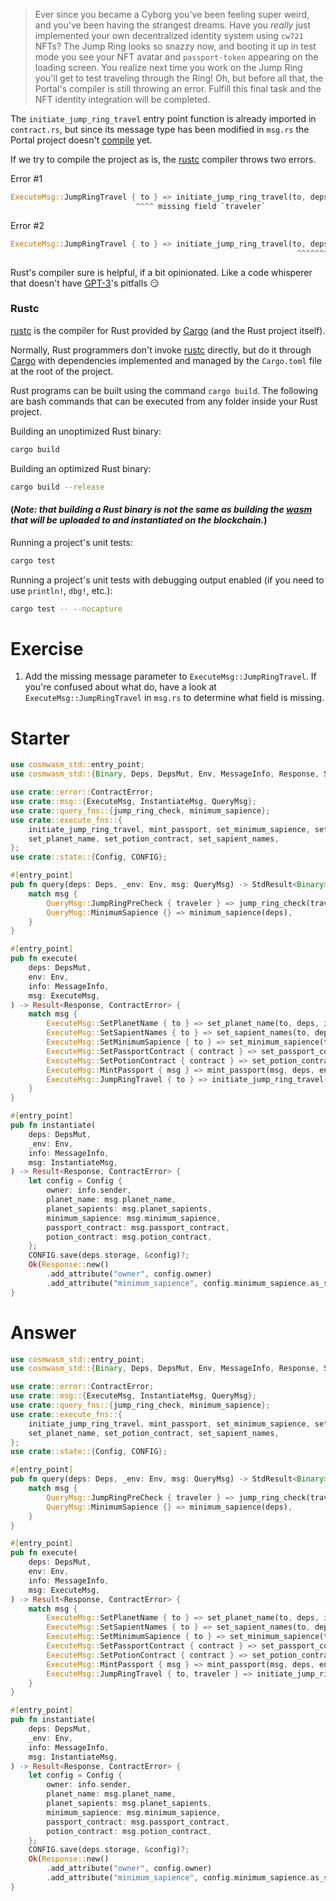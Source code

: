 <!---
Course: 2
Lesson: 5
Exercise: 4

Title: Modifying the JumpRingTravel Execute Arguments
Filename: contract.rs
-->

> Ever since you became a Cyborg you've been feeling super weird, and you've been having the strangest dreams. Have you _really_ just implemented your own decentralized identity system using `cw721` NFTs? The Jump Ring looks so snazzy now, and booting it up in test mode you see your NFT avatar and `passport-token` appearing on the loading screen. You realize next time you work on the Jump Ring you'll get to test traveling through the Ring! Oh, but before all that, the Portal's compiler is still throwing an error. Fulfill this final task and the NFT identity integration will be completed.

The `initiate_jump_ring_travel` entry point function is already imported in `contract.rs`, but since its message type has been modified in `msg.rs` the Portal project doesn't [compile](https://doc.rust-lang.org/cargo/commands/cargo-build.html) yet.

If we try to compile the project as is, the [rustc](https://doc.rust-lang.org/rustc/what-is-rustc.html) compiler throws two errors.


Error #1

```rs
ExecuteMsg::JumpRingTravel { to } => initiate_jump_ring_travel(to, deps, env, info)
                            ^^^^ missing field `traveler`
```

Error #2

```rs
ExecuteMsg::JumpRingTravel { to } => initiate_jump_ring_travel(to, deps, env, info),
                                                                ^^^^^^^^^^^^^^^^^ ---- an argument of type `Addr` is missing
```

Rust's compiler sure is helpful, if a bit opinionated. Like a code whisperer that doesn't have [GPT-3](https://en.wikipedia.org/wiki/GPT-3)'s pitfalls 😏

### Rustc

[rustc](https://doc.rust-lang.org/rustc/what-is-rustc.html) is the compiler for Rust provided by [Cargo](https://doc.rust-lang.org/cargo/getting-started/index.html) (and the Rust project itself).

Normally, Rust programmers don't invoke [rustc](https://doc.rust-lang.org/rustc/what-is-rustc.html) directly, but do it through [Cargo](https://doc.rust-lang.org/cargo/getting-started/index.html) with dependencies implemented and managed by the `Cargo.toml` file at the root of the project.

Rust programs can be built using the command `cargo build`. The following are bash commands that can be executed from any folder inside your Rust project.

Building an unoptimized Rust binary:

```bash
cargo build
```

Building an optimized Rust binary:

```bash
cargo build --release
```

#### (_Note: that building a Rust binary is not the same as building the [wasm](https://webassembly.org/) that will be uploaded to and instantiated on the blockchain._)

Running a project's unit tests:

```bash
cargo test
```

Running a project's unit tests with debugging output enabled (if you need to use `println!`, `dbg!`, etc.):

```bash
cargo test -- --nocapture
```

# Exercise 

1. Add the missing message parameter to `ExecuteMsg::JumpRingTravel`. If you're confused about what do, have a look at `ExecuteMsg::JumpRingTravel` in `msg.rs` to determine what field is missing.

# Starter

```rs
use cosmwasm_std::entry_point;
use cosmwasm_std::{Binary, Deps, DepsMut, Env, MessageInfo, Response, StdResult};

use crate::error::ContractError;
use crate::msg::{ExecuteMsg, InstantiateMsg, QueryMsg};
use crate::query_fns::{jump_ring_check, minimum_sapience};
use crate::execute_fns::{
    initiate_jump_ring_travel, mint_passport, set_minimum_sapience, set_passport_contract, 
    set_planet_name, set_potion_contract, set_sapient_names,
};
use crate::state::{Config, CONFIG};

#[entry_point]
pub fn query(deps: Deps, _env: Env, msg: QueryMsg) -> StdResult<Binary> {
    match msg {
        QueryMsg::JumpRingPreCheck { traveler } => jump_ring_check(traveler),
        QueryMsg::MinimumSapience {} => minimum_sapience(deps),
    }
}

#[entry_point]
pub fn execute(
    deps: DepsMut,
    env: Env,
    info: MessageInfo,
    msg: ExecuteMsg,
) -> Result<Response, ContractError> {
    match msg {
        ExecuteMsg::SetPlanetName { to } => set_planet_name(to, deps, info),
        ExecuteMsg::SetSapientNames { to } => set_sapient_names(to, deps, info),
        ExecuteMsg::SetMinimumSapience { to } => set_minimum_sapience(to, deps, info),
        ExecuteMsg::SetPassportContract { contract } => set_passport_contract(contract, deps, info),
        ExecuteMsg::SetPotionContract { contract } => set_potion_contract(contract, deps, info),
        ExecuteMsg::MintPassport { msg } => mint_passport(msg, deps, env, info),
        ExecuteMsg::JumpRingTravel { to } => initiate_jump_ring_travel(to, deps, env, info), // Modify `ExecuteMsg::JumpRingTravel` here
    }
}

#[entry_point]
pub fn instantiate(
    deps: DepsMut,
    _env: Env,
    info: MessageInfo,
    msg: InstantiateMsg,
) -> Result<Response, ContractError> {
    let config = Config {
        owner: info.sender,
        planet_name: msg.planet_name,
        planet_sapients: msg.planet_sapients,
        minimum_sapience: msg.minimum_sapience,
        passport_contract: msg.passport_contract,
        potion_contract: msg.potion_contract,
    };
    CONFIG.save(deps.storage, &config)?;
    Ok(Response::new()
        .add_attribute("owner", config.owner)
        .add_attribute("minimum_sapience", config.minimum_sapience.as_str()))
}
```

# Answer

```rs
use cosmwasm_std::entry_point;
use cosmwasm_std::{Binary, Deps, DepsMut, Env, MessageInfo, Response, StdResult};

use crate::error::ContractError;
use crate::msg::{ExecuteMsg, InstantiateMsg, QueryMsg};
use crate::query_fns::{jump_ring_check, minimum_sapience};
use crate::execute_fns::{
    initiate_jump_ring_travel, mint_passport, set_minimum_sapience, set_passport_contract, 
    set_planet_name, set_potion_contract, set_sapient_names,
};
use crate::state::{Config, CONFIG};

#[entry_point]
pub fn query(deps: Deps, _env: Env, msg: QueryMsg) -> StdResult<Binary> {
    match msg {
        QueryMsg::JumpRingPreCheck { traveler } => jump_ring_check(traveler),
        QueryMsg::MinimumSapience {} => minimum_sapience(deps),
    }
}

#[entry_point]
pub fn execute(
    deps: DepsMut,
    env: Env,
    info: MessageInfo,
    msg: ExecuteMsg,
) -> Result<Response, ContractError> {
    match msg {
        ExecuteMsg::SetPlanetName { to } => set_planet_name(to, deps, info),
        ExecuteMsg::SetSapientNames { to } => set_sapient_names(to, deps, info),
        ExecuteMsg::SetMinimumSapience { to } => set_minimum_sapience(to, deps, info),
        ExecuteMsg::SetPassportContract { contract } => set_passport_contract(contract, deps, info),
        ExecuteMsg::SetPotionContract { contract } => set_potion_contract(contract, deps, info),
        ExecuteMsg::MintPassport { msg } => mint_passport(msg, deps, env, info),
        ExecuteMsg::JumpRingTravel { to, traveler } => initiate_jump_ring_travel(to, traveler, deps, env, info),
    }
}

#[entry_point]
pub fn instantiate(
    deps: DepsMut,
    _env: Env,
    info: MessageInfo,
    msg: InstantiateMsg,
) -> Result<Response, ContractError> {
    let config = Config {
        owner: info.sender,
        planet_name: msg.planet_name,
        planet_sapients: msg.planet_sapients,
        minimum_sapience: msg.minimum_sapience,
        passport_contract: msg.passport_contract,
        potion_contract: msg.potion_contract,
    };
    CONFIG.save(deps.storage, &config)?;
    Ok(Response::new()
        .add_attribute("owner", config.owner)
        .add_attribute("minimum_sapience", config.minimum_sapience.as_str()))
}
```

